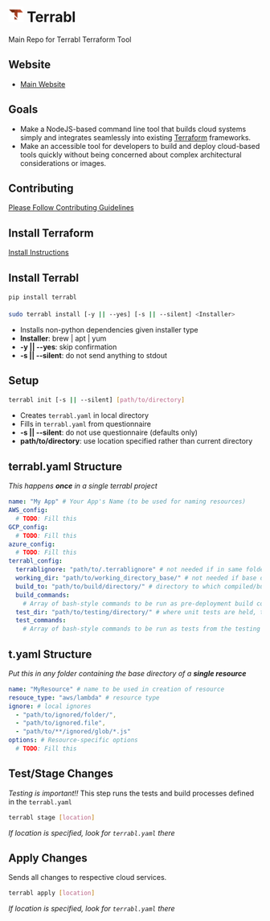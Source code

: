 # <img src="img/logo.png" height=30> Terrabl

Main Repo for Terrabl Terraform Tool 

## Website

* [Main Website](https://terrabl.com)

## Goals

* Make a NodeJS-based command line tool that builds cloud systems simply and integrates seamlessly into existing [Terraform](https://www.terraform.io/) frameworks.
* Make an accessible tool for developers to build and deploy cloud-based tools quickly without being concerned about complex architectural considerations or images. 

## Contributing

[Please Follow Contributing Guidelines](CONTRIBUTING.md)

## Install Terraform

[Install Instructions](https://askubuntu.com/questions/983351/how-to-install-terraform-in-ubuntu#answer-983352)

## Install Terrabl

```bash 
pip install terrabl

sudo terrabl install [-y || --yes] [-s || --silent] <Installer>
```

* Installs non-python dependencies given installer type
* **Installer**: brew | apt | yum
* **-y || --yes**: skip confirmation
* **-s || --silent**: do not send anything to stdout

## Setup

```bash 
terrabl init [-s || --silent] [path/to/directory]
```

* Creates `terrabl.yaml` in local directory
* Fills in `terrabl.yaml` from questionnaire
* **-s || --silent**: do not use questionnaire (defaults only)
* **path/to/directory**: use location specified rather than current directory

## terrabl.yaml Structure

_This happens **once** in a single terrabl project_

```yaml
name: "My App" # Your App's Name (to be used for naming resources)
AWS_config:
  # TODO: Fill this
GCP_config:
  # TODO: Fill this
azure_config:
  # TODO: Fill this
terrabl_config:
  terrablignore: "path/to/.terrablignore" # not needed if in same folder as terrabl.yaml
  working_dir: "path/to/working_directory_base/" # not needed if base directory contains this terrabl.yaml
  build_to: "path/to/build/directory/" # directory to which compiled/built code will be sent, if not included, it will be working directory
  build_commands:
    # Array of bash-style commands to be run as pre-deployment build commands from the build directory. If these fail, the apply will not be allowed
  test_dir: "path/to/testing/directory/" # where unit tests are held, this will not be included in resources
  test_commands:
    # Array of bash-style commands to be run as tests from the testing directory, if these fail, the apply will not be allowed
```

## t.yaml Structure

_Put this in any folder containing the base directory of a **single resource**_

```yaml
name: "MyResource" # name to be used in creation of resource
resouce_type: "aws/lambda" # resource type
ignore: # local ignores
  - "path/to/ignored/folder/",
  - "path/to/ignored.file",
  - "path/to/**/ignored/glob/*.js"
options: # Resource-specific options
  # TODO: Fill this
```

## Test/Stage Changes

_Testing is important!!_ This step runs the tests and build processes defined in the `terrabl.yaml`

```bash
terrabl stage [location]
```

_If location is specified, look for `terrabl.yaml` there_

## Apply Changes

Sends all changes to respective cloud services.

```bash 
terrabl apply [location]
```

_If location is specified, look for `terrabl.yaml` there_